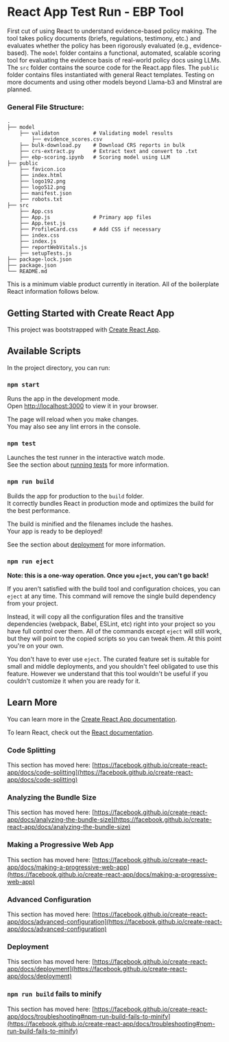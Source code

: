 
# React App Test Run - EBP Tool

First cut of using React to understand evidence-based policy making. The tool takes policy documents (briefs, regulations, testimony, etc.) and evaluates whether the policy has been rigorously evaluated (e.g., evidence-based). The `model` folder contains a functional, automated, scalable scoring tool for evaluating the evidence basis of real-world policy docs using LLMs. The `src` folder contains the source code for the React.app files. The `public` folder contains files instantiated with general React templates. Testing on more documents and using other models beyond Llama-b3 and Minstral are planned. 

### General File Structure:

    .
    ├── model
        ├── validaton           # Validating model results
            ├── evidence_scores.csv
        ├── bulk-download.py    # Download CRS reports in bulk
        ├── crs-extract.py      # Extract text and convert to .txt
        ├── ebp-scoring.ipynb   # Scoring model using LLM
    ├── public
        ├── favicon.ico
        ├── index.html
        ├── logo192.png
        ├── logo512.png
        ├── manifest.json
        ├── robots.txt    
    ├── src
        ├── App.css
        ├── App.js              # Primary app files
        ├── App.test.js
        ├── ProfileCard.css     # Add CSS if necessary
        ├── index.css
        ├── index.js
        ├── reportWebVitals.js
        ├── setupTests.js                 
    ├── package-lock.json                  
    ├── package.json                 
    └── README.md

This is a minimum viable product currently in iteration. All of the boilerplate React information follows below.

## Getting Started with Create React App

This project was bootstrapped with [Create React App](https://github.com/facebook/create-react-app).

## Available Scripts

In the project directory, you can run:

### `npm start`

Runs the app in the development mode.\
Open [http://localhost:3000](http://localhost:3000) to view it in your browser.

The page will reload when you make changes.\
You may also see any lint errors in the console.

### `npm test`

Launches the test runner in the interactive watch mode.\
See the section about [running tests](https://facebook.github.io/create-react-app/docs/running-tests) for more information.

### `npm run build`

Builds the app for production to the `build` folder.\
It correctly bundles React in production mode and optimizes the build for the best performance.

The build is minified and the filenames include the hashes.\
Your app is ready to be deployed!

See the section about [deployment](https://facebook.github.io/create-react-app/docs/deployment) for more information.

### `npm run eject`

**Note: this is a one-way operation. Once you `eject`, you can't go back!**

If you aren't satisfied with the build tool and configuration choices, you can `eject` at any time. This command will remove the single build dependency from your project.

Instead, it will copy all the configuration files and the transitive dependencies (webpack, Babel, ESLint, etc) right into your project so you have full control over them. All of the commands except `eject` will still work, but they will point to the copied scripts so you can tweak them. At this point you're on your own.

You don't have to ever use `eject`. The curated feature set is suitable for small and middle deployments, and you shouldn't feel obligated to use this feature. However we understand that this tool wouldn't be useful if you couldn't customize it when you are ready for it.

## Learn More

You can learn more in the [Create React App documentation](https://facebook.github.io/create-react-app/docs/getting-started).

To learn React, check out the [React documentation](https://reactjs.org/).

### Code Splitting

This section has moved here: [https://facebook.github.io/create-react-app/docs/code-splitting](https://facebook.github.io/create-react-app/docs/code-splitting)

### Analyzing the Bundle Size

This section has moved here: [https://facebook.github.io/create-react-app/docs/analyzing-the-bundle-size](https://facebook.github.io/create-react-app/docs/analyzing-the-bundle-size)

### Making a Progressive Web App

This section has moved here: [https://facebook.github.io/create-react-app/docs/making-a-progressive-web-app](https://facebook.github.io/create-react-app/docs/making-a-progressive-web-app)

### Advanced Configuration

This section has moved here: [https://facebook.github.io/create-react-app/docs/advanced-configuration](https://facebook.github.io/create-react-app/docs/advanced-configuration)

### Deployment

This section has moved here: [https://facebook.github.io/create-react-app/docs/deployment](https://facebook.github.io/create-react-app/docs/deployment)

### `npm run build` fails to minify

This section has moved here: [https://facebook.github.io/create-react-app/docs/troubleshooting#npm-run-build-fails-to-minify](https://facebook.github.io/create-react-app/docs/troubleshooting#npm-run-build-fails-to-minify)
